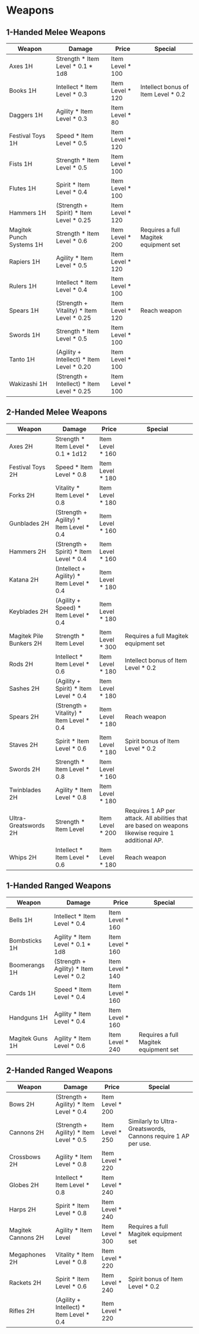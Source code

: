 # Weapons

## 1-Handed Melee Weapons

| Weapon | Damage | Price | Special |
| ---    | ---    | ---   | ---     |
| Axes 1H                  | Strength * Item Level * 0.1 * 1d8          | Item Level * 100
| Books 1H                 | Intellect * Item Level * 0.3               | Item Level * 120 | Intellect bonus of Item Level * 0.2
| Daggers 1H               | Agility * Item Level * 0.3                 | Item Level * 80
| Festival Toys 1H         | Speed * Item Level * 0.5                   | Item Level * 120
| Fists 1H                 | Strength * Item Level * 0.5                | Item Level * 100
| Flutes 1H                | Spirit * Item Level * 0.4                  | Item Level * 100
| Hammers 1H               | (Strength + Spirit) * Item Level * 0.25    | Item Level * 120
| Magitek Punch Systems 1H | Strength * Item Level * 0.6                | Item Level * 200 | Requires a full Magitek equipment set
| Rapiers 1H               | Agility * Item Level * 0.5                 | Item Level * 120
| Rulers 1H                | Intellect * Item Level * 0.4               | Item Level * 100
| Spears 1H                | (Strength + Vitality) * Item Level * 0.25  | Item Level * 120 | Reach weapon
| Swords 1H                | Strength * Item Level * 0.5                | Item Level * 100
| Tanto 1H                 | (Agility + Intellect) * Item Level * 0.20  | Item Level * 100
| Wakizashi 1H             | (Strength + Intellect) * Item Level * 0.25 | Item Level * 100

## 2-Handed Melee Weapons

| Weapon | Damage | Price | Special |
| ---    | ---    | ---   | ---     |
| Axes 2H                 | Strength * Item Level * 0.1 * 1d12       | Item Level * 160
| Festival Toys 2H        | Speed * Item Level * 0.8                 | Item Level * 180
| Forks 2H                | Vitality * Item Level * 0.8              | Item Level * 180
| Gunblades 2H            | (Strength + Agility) * Item Level * 0.4  | Item Level * 160
| Hammers 2H              | (Strength + Spirit) * Item Level * 0.4   | Item Level * 160
| Katana 2H               | (Intellect + Agility) * Item Level * 0.4 | Item Level * 180
| Keyblades 2H            | (Agility + Speed) * Item Level * 0.4     | Item Level * 180
| Magitek Pile Bunkers 2H | Strength * Item Level                    | Item Level * 300 | Requires a full Magitek equipment set
| Rods 2H                 | Intellect * Item Level * 0.6             | Item Level * 180 | Intellect bonus of Item Level * 0.2
| Sashes 2H               | (Agility + Spirit) * Item Level * 0.4    | Item Level * 180
| Spears 2H               | (Strength + Vitality) * Item Level * 0.4 | Item Level * 180 | Reach weapon
| Staves 2H               | Spirit * Item Level * 0.6                | Item Level * 180 | Spirit bonus of Item Level * 0.2
| Swords 2H               | Strength * Item Level * 0.8              | Item Level * 160
| Twinblades 2H           | Agility * Item Level * 0.8               | Item Level * 180
| Ultra-Greatswords 2H    | Strength * Item Level                    | Item Level * 200 | Requires 1 AP per attack. All abilities that are based on weapons likewise require 1 additional AP.
| Whips 2H                | Intellect * Item Level * 0.6             | Item Level * 180 | Reach weapon

## 1-Handed Ranged Weapons

| Weapon | Damage | Price | Special |
| ---    | ---    | ---   | ---     |
| Bells 1H        | Intellect * Item Level * 0.4             | Item Level * 160
| Bombsticks 1H   | Agility * Item Level * 0.1 * 1d8         | Item Level * 160
| Boomerangs 1H   | (Strength + Agility) * Item Level * 0.2  | Item Level * 140
| Cards 1H        | Speed * Item Level * 0.4                 | Item Level * 160
| Handguns 1H     | Agility * Item Level * 0.4               | Item Level * 160
| Magitek Guns 1H | Agility * Item Level * 0.6               | Item Level * 240 | Requires a full Magitek equipment set

## 2-Handed Ranged Weapons

| Weapon | Damage | Price | Special |
| ---    | ---    | ---   | ---     |
| Bows 2H            | (Strength + Agility) * Item Level * 0.4 | Item Level * 200
| Cannons 2H         | (Strength + Agility) * Item Level * 0.5 | Item Level * 250 | Similarly to Ultra-Greatswords, Cannons require 1 AP per use.
| Crossbows 2H       | Agility * Item Level * 0.8 | Item Level * 220
| Globes 2H          | Intellect * Item Level * 0.8 | Item Level * 240
| Harps 2H           | Spirit * Item Level * 0.8 | Item Level * 240
| Magitek Cannons 2H | Agility * Item Level | Item Level * 300 | Requires a full Magitek equipment set
| Megaphones 2H      | Vitality * Item Level * 0.8 | Item Level * 220
| Rackets 2H         | Spirit * Item Level * 0.6 | Item Level * 240 | Spirit bonus of Item Level * 0.2
| Rifles 2H          | (Agility + Intellect) * Item Level * 0.4 | Item Level * 220
